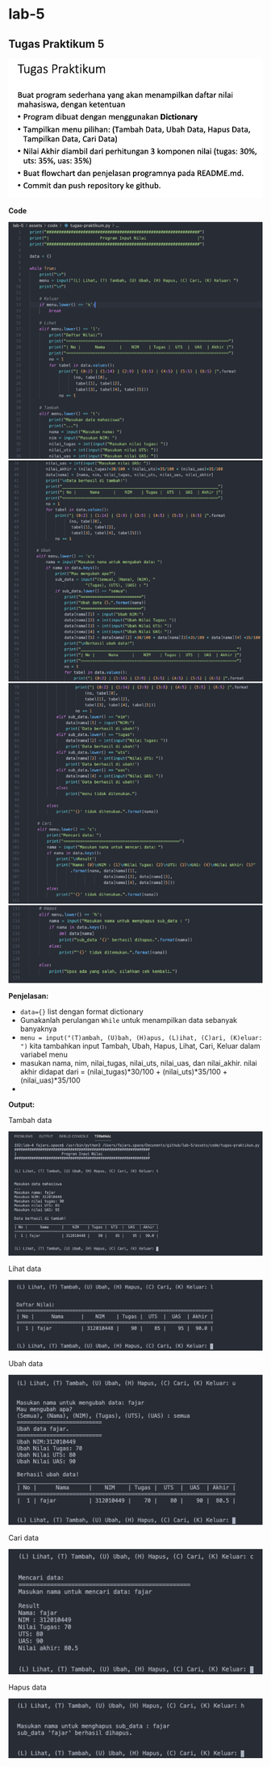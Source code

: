 # lab-5
## Tugas Praktikum 5

![soal-praktikum-5](assets/img/tugas-praktikum-5/tugas-praktikum/1.png)

**Code**

![sc-praktikum-5](assets/img/tugas-praktikum-5/tugas-praktikum/2.png)
![sc-praktikum-5](assets/img/tugas-praktikum-5/tugas-praktikum/3.png)
![sc-praktikum-5](assets/img/tugas-praktikum-5/tugas-praktikum/4.png)
![sc-praktikum-5](assets/img/tugas-praktikum-5/tugas-praktikum/5.png)

**Penjelasan:**
* ``data={}`` list dengan format dictionary
* Gunakanlah perulangan ``While`` untuk menampilkan data sebanyak banyaknya
* ``menu = input("(T)ambah, (U)bah, (H)apus, (L)ihat, (C)ari, (K)eluar: ")`` kita tambahkan input Tambah, Ubah, Hapus, Lihat, Cari, Keluar dalam variabel menu
* masukan nama, nim, nilai_tugas, nilai_uts, nilai_uas, dan nilai_akhir. nilai akhir didapat dari = (nilai_tugas)*30/100 + (nilai_uts)*35/100 + (nilai_uas)*35/100 
* 

**Output:**

Tambah data

![output-praktikum-5](assets/img/tugas-praktikum-5/tugas-praktikum/t.png)


Lihat data

![output-praktikum-5](assets/img/tugas-praktikum-5/tugas-praktikum/l.png)


Ubah data

![output-praktikum-5](assets/img/tugas-praktikum-5/tugas-praktikum/u.png)


Cari data

![output-praktikum-5](assets/img/tugas-praktikum-5/tugas-praktikum/c.png)


Hapus data

![output-praktikum-5](assets/img/tugas-praktikum-5/tugas-praktikum/h.png)
